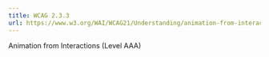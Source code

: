 ```yaml
---
title: WCAG 2.3.3
url: https://www.w3.org/WAI/WCAG21/Understanding/animation-from-interactions.html
---
```

Animation from Interactions (Level AAA)